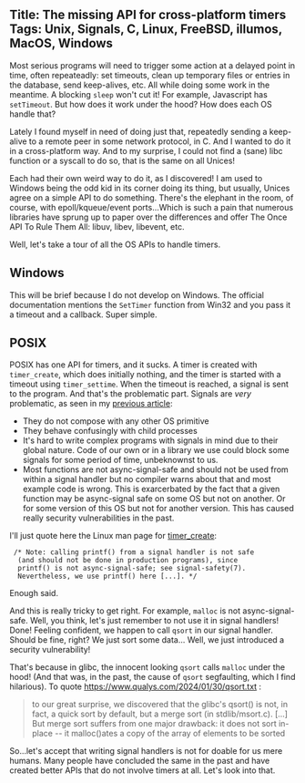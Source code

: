 Title: The missing API for cross-platform timers
Tags: Unix, Signals, C, Linux, FreeBSD, illumos, MacOS, Windows
---

Most serious programs will need to trigger some action at a delayed point in time, often repeateadly: set timeouts, clean up temporary files or entries in the database, send keep-alives, etc. All while doing some work in the meantime. A blocking `sleep` won't cut it! For example, Javascript has `setTimeout`. But how does it work under the hood? How does each OS handle that?

Lately I found myself in need of doing just that, repeatedly sending a keep-alive to a remote peer in some network protocol, in C. And I wanted to do it in a cross-platform way. And to my surprise, I could not find a (sane) libc function or a syscall to do so, that is the same on all Unices! 

Each had their own weird way to do it, as I discovered! I am used to Windows being the odd kid in its corner doing its thing, but usually, Unices agree on a simple API to do something. There's the elephant in the room, of course, with epoll/kqueue/event ports...Which is such a pain that numerous libraries have sprung up to paper over the differences and offer The Once API To Rule Them All: libuv, libev, libevent, etc.

Well, let's take a tour of all the OS APIs to handle timers.

## Windows

This will be brief because I do not develop on Windows. The official documentation mentions the `SetTimer` function from Win32 and you pass it a timeout and a callback. Super simple.

## POSIX

POSIX has one API for timers, and it sucks. A timer is created with `timer_create`, which does initially nothing, and the timer is started with a timeout using `timer_settime`. When the timeout is reached, a signal is sent to the program. And that's the problematic part. Signals are *very* problematic, as seen in my [previous article](/blog/way_too_many_ways_to_wait_for_a_child_process_with_a_timeout.html):

- They do not compose with any other OS primitive
- They behave confusingly with child processes
- It's hard to write complex programs with signals in mind due to their global nature. Code of our own or in a library we use could block some signals for some period of time, unbeknownst to us.
- Most functions are not async-signal-safe and should not be used from within a signal handler but no compiler warns about that and most example code is wrong. This is exarcerbated by the fact that a given function may be async-signal safe on some OS but not on another. Or for some version of this OS but not for another version. This has caused really security vulnerabilities in the past.

I'll just quote here the Linux man page for [timer_create](https://www.man7.org/linux/man-pages/man2/timer_create.2.html):

```
 /* Note: calling printf() from a signal handler is not safe
  (and should not be done in production programs), since
  printf() is not async-signal-safe; see signal-safety(7).
  Nevertheless, we use printf() here [...]. */
```

Enough said.


And this is really tricky to get right. For example, `malloc` is not async-signal-safe. Well, you think, let's just remember to not use it in signal handlers! Done! Feeling confident, we happen to call `qsort` in our signal handler. Should be fine, right? We just sort some data... Well, we just introduced a security vulnerability!

That's because in glibc, the innocent looking `qsort` calls `malloc` under the hood! (And that was, in the past, the cause of `qsort` segfaulting, which I find hilarious). To quote https://www.qualys.com/2024/01/30/qsort.txt :

> to our great surprise, we discovered
that the glibc's qsort() is not, in fact, a quick sort by default, but a
merge sort (in stdlib/msort.c).
[...]
But merge sort suffers from one
major drawback: it does not sort in-place -- it malloc()ates a copy of
the array of elements to be sorted

So...let's accept that writing signal handlers is not for doable for us mere humans. Many people have concluded the same in the past and have created better APIs that do not involve timers at all. Let's look into that.


